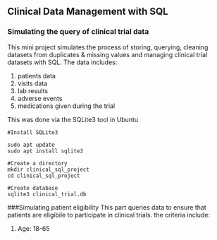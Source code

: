 ## Clinical Data Management with SQL

### Simulating the query of clinical trial data
This mini project simulates the process of storing, querying, cleaning datasets from duplicates & missing values and managing clinical trial datasets with SQL. The data includes:
1. patients data
2. visits data
3. lab results
4. adverse events
5. medications given during the trial

This was done via the SQLite3 tool in Ubuntu

```
#Install SQLite3

sudo apt update
sudo apt install sqlite3

#Create a directory
mkdir clinical_sql_project
cd clinical_sql_project

#Create database
sqlite3 clinical_trial.db

```
###Simulating patient eligibility
This part queries data to ensure that patients are eligibile to participate in clinical trials. the criteria include:
1. Age: 18-65
